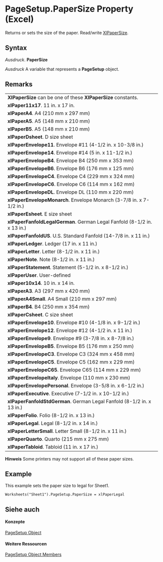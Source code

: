 
# PageSetup.PaperSize Property (Excel)

Returns or sets the size of the paper. Read/write [XlPaperSize](de26e46a-d82a-1383-91f5-a65f07daad97.md).


## Syntax

 _Ausdruck_. **PaperSize**

 _Ausdruck_ A variable that represents a **PageSetup** object.


## Remarks


||
|:-----|
|**XlPaperSize** can be one of these **XlPaperSize** constants.|
|**xlPaper11x17**. 11 in. x 17 in.|
|**xlPaperA4**. A4 (210 mm x 297 mm)|
|**xlPaperA5**. A5 (148 mm x 210 mm)|
|**xlPaperB5**. A5 (148 mm x 210 mm)|
|**xlPaperDsheet**. D size sheet|
|**xlPaperEnvelope11**. Envelope #11 (4-1/2 in. x 10-3/8 in.)|
|**xlPaperEnvelope14**. Envelope #14 (5 in. x 11-1/2 in.)|
|**xlPaperEnvelopeB4**. Envelope B4 (250 mm x 353 mm)|
|**xlPaperEnvelopeB6**. Envelope B6 (176 mm x 125 mm)|
|**xlPaperEnvelopeC4**. Envelope C4 (229 mm x 324 mm)|
|**xlPaperEnvelopeC6**. Envelope C6 (114 mm x 162 mm)|
|**xlPaperEnvelopeDL**. Envelope DL (110 mm x 220 mm)|
|**xlPaperEnvelopeMonarch**. Envelope Monarch (3-7/8 in. x 7-1/2 in.)|
|**xlPaperEsheet**. E size sheet|
|**xlPaperFanfoldLegalGerman**. German Legal Fanfold (8-1/2 in. x 13 in.)|
|**xlPaperFanfoldUS**. U.S. Standard Fanfold (14-7/8 in. x 11 in.)|
|**xlPaperLedger**. Ledger (17 in. x 11 in.)|
|**xlPaperLetter**. Letter (8-1/2 in. x 11 in.)|
|**xlPaperNote**. Note (8-1/2 in. x 11 in.)|
|**xlPaperStatement**. Statement (5-1/2 in. x 8-1/2 in.)|
|**xlPaperUser**. User-defined|
|**xlPaper10x14**. 10 in. x 14 in.|
|**xlPaperA3**. A3 (297 mm x 420 mm)|
|**xlPaperA4Small**. A4 Small (210 mm x 297 mm)|
|**xlPaperB4**. B4 (250 mm x 354 mm)|
|**xlPaperCsheet**. C size sheet|
|**xlPaperEnvelope10**. Envelope #10 (4-1/8 in. x 9-1/2 in.)|
|**xlPaperEnvelope12**. Envelope #12 (4-1/2 in. x 11 in.)|
|**xlPaperEnvelope9**. Envelope #9 (3-7/8 in. x 8-7/8 in.)|
|**xlPaperEnvelopeB5**. Envelope B5 (176 mm x 250 mm)|
|**xlPaperEnvelopeC3**. Envelope C3 (324 mm x 458 mm)|
|**xlPaperEnvelopeC5**. Envelope C5 (162 mm x 229 mm)|
|**xlPaperEnvelopeC65**. Envelope C65 (114 mm x 229 mm)|
|**xlPaperEnvelopeItaly**. Envelope (110 mm x 230 mm)|
|**xlPaperEnvelopePersonal**. Envelope (3-5/8 in. x 6-1/2 in.)|
|**xlPaperExecutive**. Executive (7-1/2 in. x 10-1/2 in.)|
|**xlPaperFanfoldStdGerman**. German Legal Fanfold (8-1/2 in. x 13 in.)|
|**xlPaperFolio**. Folio (8-1/2 in. x 13 in.)|
|**xlPaperLegal**. Legal (8-1/2 in. x 14 in.)|
|**xlPaperLetterSmall**. Letter Small (8-1/2 in. x 11 in.)|
|**xlPaperQuarto**. Quarto (215 mm x 275 mm)|
|**xlPaperTabloid**. Tabloid (11 in. x 17 in.)|

 **Hinweis**  Some printers may not support all of these paper sizes.


## Example

This example sets the paper size to legal for Sheet1.


```
Worksheets("Sheet1").PageSetup.PaperSize = xlPaperLegal
```


## Siehe auch


#### Konzepte


[PageSetup Object](2fd22df9-5987-f723-04a9-9a3f2e84ac81.md)
#### Weitere Ressourcen


[PageSetup Object Members](http://msdn.microsoft.com/library/feabe079-cb03-f560-6032-88f5585ec8a8%28Office.15%29.aspx)